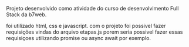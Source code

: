 Projeto desenvolvido como atividade do curso de desenvolvimento Full Stack da b7web.

foi utilizado html, css e javascript. com o projeto foi possivel fazer requisições vindas do arquivo etapas.js porem seria possivel fazer essas requisiçoes utilizando promise ou async await por exemplo.